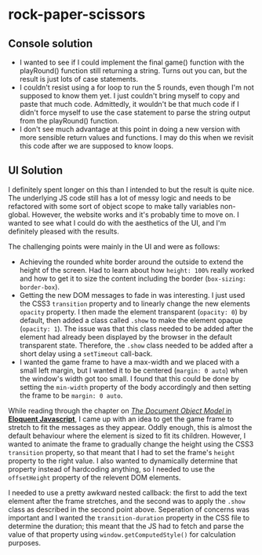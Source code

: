 # rock-paper-scissors

## Console solution

* I wanted to see if I could implement the final game() function with the playRound() function still
  returning a string. Turns out you can, but the result is just lots of case statements.
* I couldn't resist using a for loop to run the 5 rounds, even though I'm not supposed to know them yet. I just couldn't bring myself to copy and
  paste that much code. Admittedly, it wouldn't be that much code if I didn't force myself to use
  the case statement to parse the string output from the playRound() function.
* I don't see much advantage at this point in doing a new version with more sensible return values
  and functions. I may do this when we revisit this code after we are supposed to know loops.

## UI Solution

I definitely spent longer on this than I intended to but the result is quite nice. The underlying JS code still has a
lot of messy logic and needs to be refactored with some sort of object scope to make tally variables non-global.
However, the website works and it's probably time to move on. I wanted to see what I could do with the aesthetics of the
UI, and I'm definitely pleased with the results.  

The challenging points were mainly in the UI and were as follows:

* Achieving the rounded white border around the outside to extend the height of the screen. Had to learn about how
  `height: 100%` really worked and how to get it to size the content including the border (`box-sizing: border-box`).
* Getting the new DOM messages to fade in was interesting. I just used the CSS3 `transition` property and to linearly
  change the new elements `opacity` property. I then made the element transparent (`opacity: 0`) by default, then added
  a class called `.show` to make the element opaque (`opacity: 1`). The issue was that this class needed to be added
  after the element had already been displayed by the browser in the default transparent state. Therefore, the `.show`
  class needed to be added after a short delay using a `setTimeout` call-back.
* I wanted the game frame to have a max-width and we placed with a small left margin, but I wanted it to be centered
  (`margin: 0 auto`) when the window's width got too small. I found that this could be done by setting the `min-width`
  property of the body accordingly and then setting the frame to be `margin: 0 auto`.

While reading through the chapter on [*The Document Object Model* in **Eloquent
Javascript**](http://eloquentjavascript.net/14_dom.html), I came up with an idea to get the game frame to stretch to fit
the messages as they appear. Oddly enough, this is almost the default behaviour where the element is sized to fit its
children. However, I wanted to animate the frame to gradually change the height using the CSS3 `transition` property, so
that meant that I had to set the frame's `height` property to the right value. I also wanted to dynamically determine
that property instead of hardcoding anything, so I needed to use the `offsetHeight` property of the relevent DOM
elements.

I needed to use a pretty awkward nested callback: the first to add the text element after the frame stretches, and the
second was to apply the `.show` class as described in the second point above. Seperation of concerns was important and I
wanted the `transition-duration` property in the CSS file to determine the duration; this meant that the JS had to fetch
and parse the value of that property using `window.getComputedStyle()` for calculation purposes.
